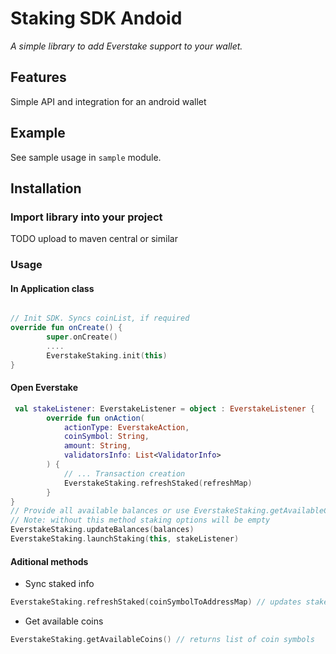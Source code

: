 # Staking SDK Andoid

*A simple library to add Everstake support to your wallet.*

## Features

Simple API and integration for an android wallet

## Example

See sample usage in `sample` module.

## Installation

### Import library into your project

TODO upload to maven central or similar

### Usage

#### In Application class
````kotlin

// Init SDK. Syncs coinList, if required
override fun onCreate() {
        super.onCreate()
        ....
        EverstakeStaking.init(this)
}
````
#### Open Everstake
````kotlin
 val stakeListener: EverstakeListener = object : EverstakeListener {
        override fun onAction(
            actionType: EverstakeAction,
            coinSymbol: String,
            amount: String,
            validatorsInfo: List<ValidatorInfo>
        ) {
            // ... Transaction creation
            EverstakeStaking.refreshStaked(refreshMap)
        }
}
// Provide all available balances or use EverstakeStaking.getAvailableCoins() method
// Note: without this method staking options will be empty
EverstakeStaking.updateBalances(balances)
EverstakeStaking.launchStaking(this, stakeListener)
````
#### Aditional methods
- Sync staked info
````kotlin
EverstakeStaking.refreshStaked(coinSymbolToAddressMap) // updates staked amount in Everstake UI
````
- Get available coins
````kotlin
EverstakeStaking.getAvailableCoins() // returns list of coin symbols
````
#### 
